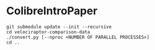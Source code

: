 # ColibreIntroPaper

```
git submodule update --init --recursive
cd velociraptor-comparison-data
./convert.py [--nproc <NUMBER OF PARALLEL PROCESSES>]
cd ..
```
